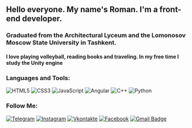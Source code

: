 
## Hello everyone. My name's Roman. I'm a front-end developer.
### Graduated from the Architectural Lyceum and the Lomonosov Moscow State University in Tashkent.
#### I love playing volleyball, reading books and traveling. In my free time I study the Unity engine

### Languages and Tools:
![HTML5](https://img.shields.io/badge/-HTML5-E34F26?style=flat-square&logo=html5&logoColor=white)
![CSS3](https://img.shields.io/badge/-CSS3-1572B6?style=flat-square&logo=css3)
![JavaScript](https://img.shields.io/badge/-JavaScript-black?style=flat-square&logo=javascript)
![Angular](https://img.shields.io/badge/-Angular-black?style=flat-square&logo=angular)
![C++](https://img.shields.io/badge/-C++-00599C?style=flat-square&logo=c)
![Python](https://img.shields.io/badge/-Python-black?style=flat-square&logo=Python)


### Follow Me:
[![Telegram](https://img.shields.io/badge/-Telegram-090909?style=for-the-badge&logo=telegram&logoColor=27A0D9)](https://t.me/Soin_Roman)
[![Instagram](https://img.shields.io/badge/-Instagram-090909?style=for-the-badge&logo=instagram&logoColor=B4068E)](https://www.instagram.com/soin_roman/)
[![Vkontakte](https://img.shields.io/badge/-Vkontakte-090909?style=for-the-badge&logo=Vk&logoColor=4F7DB3)](https://vk.com/soin_roman)
[![Facebook](https://img.shields.io/badge/-Facebook-090909?style=for-the-badge&logo=Facebook&logoColor=1195F5)](https://www.facebook.com/soinroman/)
[![Gmail Badge](https://img.shields.io/badge/-SoinRoman-D14836?style=for-the-badge&logo=gmail&logoColor=white&link=mailto:soinroma26@gmail.com)](mailto:soinroma26@gmail.com)



